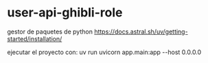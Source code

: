 # user-api-ghibli-role


gestor de paquetes de python
https://docs.astral.sh/uv/getting-started/installation/

ejecutar el proyecto con:
uv run uvicorn app.main:app --host 0.0.0.0